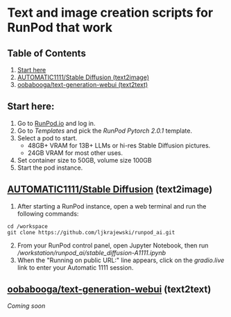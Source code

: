 # Text and image creation scripts for RunPod that work
## Table of Contents
1. [Start here](#start-here)
2. [AUTOMATIC1111/Stable Diffusion (text2image)](#automatic1111stable-diffusion-text2image)
3. [oobabooga/text-generation-webui (text2text)](#oobaboogatext-generation-webui-text2text)
## Start here:
1. Go to [RunPod.io](https://runpod.io) and log in.
2. Go to _Templates_ and pick the _RunPod Pytorch 2.0.1_ template.
3. Select a pod to start.  
    - 48GB+ VRAM for 13B+ LLMs or hi-res Stable Diffusion pictures.
    - 24GB VRAM for most other uses.
4. Set container size to 50GB, volume size 100GB
5. Start the pod instance.
## [AUTOMATIC1111/Stable Diffusion](https://github.com/AUTOMATIC1111/stable-diffusion-webui) (text2image)
1. After starting a RunPod instance, open a web terminal and run the following commands:
```
cd /workspace
git clone https://github.com/ljkrajewski/runpod_ai.git
```
2. From your RunPod control panel, open Jupyter Notebook, then run _/workstation/runpod_ai/stable_diffusion-A1111.ipynb_
3. When the "Running on public URL:" line appears, click on the _gradio.live_ link to enter your Automatic 1111 session.
## [oobabooga/text-generation-webui](https://github.com/oobabooga/text-generation-webui) (text2text)
_Coming soon_
